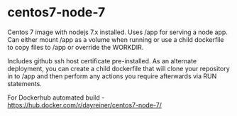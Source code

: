 # centos7-node-7

Centos 7 image with nodejs 7.x installed. Uses /app for serving a node app. Can either mount /app as a volume when running or use a child dockerfile to copy files to /app or override the WORKDIR.

Includes github ssh host certificate pre-installed. As an alternate deployment, you can create a child dockerfile that will clone your repository in to /app and then perform any actions you require afterwards via RUN statements.

For Dockerhub automated build - https://hub.docker.com/r/dayreiner/centos7-node-7/
